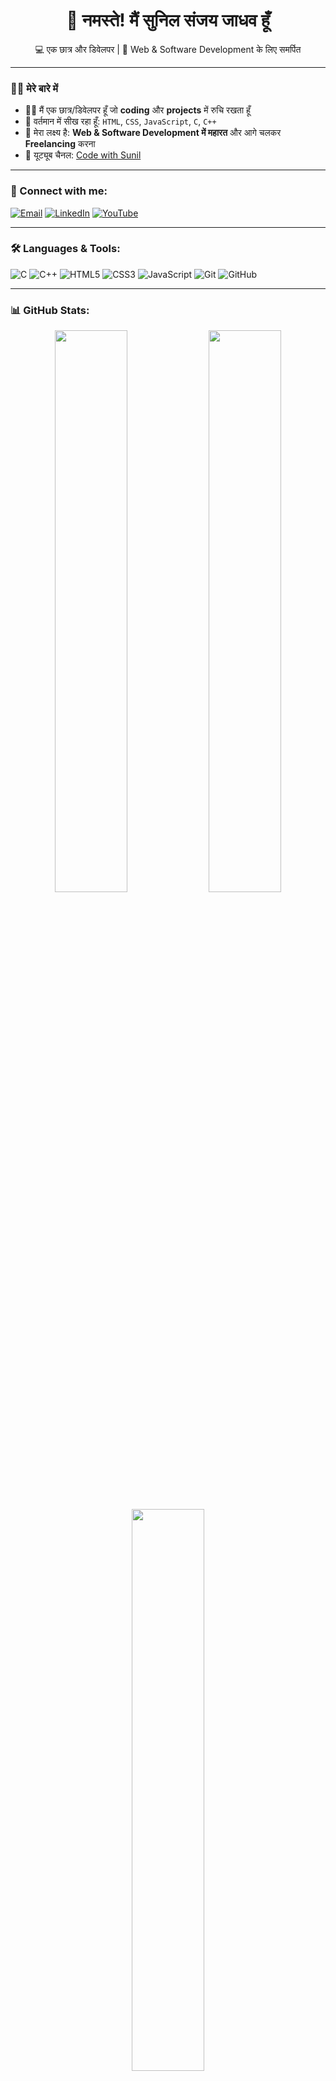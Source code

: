 <h1 align="center">🙏 नमस्ते! मैं सुनिल संजय जाधव हूँ</h1>
<p align="center">💻 एक छात्र और डिवेलपर | 🚀 Web & Software Development के लिए समर्पित</p>

---

### 🙋‍♂️ मेरे बारे में
- 👨‍🎓 मैं एक छात्र/डिवेलपर हूँ जो **coding** और **projects** में रुचि रखता हूँ  
- 🌱 वर्तमान में सीख रहा हूँ: `HTML`, `CSS`, `JavaScript`, `C`, `C++`
- 🎯 मेरा लक्ष्य है: **Web & Software Development में महारत** और आगे चलकर **Freelancing** करना
- 🎥 यूट्यूब चैनल: [Code with Sunil](https://www.youtube.com/@codewithsunil-k3o)

---

### 🔗 Connect with me:

[![Email](https://img.shields.io/badge/Email-aniljadhav34g57@gmail.com-red?style=for-the-badge&logo=gmail)](mailto:aniljadhav34g57@gmail.com)
[![LinkedIn](https://img.shields.io/badge/LinkedIn-Connect-blue?style=for-the-badge&logo=linkedin)](https://www.linkedin.com/in/sunil-j-42b292368)
[![YouTube](https://img.shields.io/badge/YouTube-Subscribe-red?style=for-the-badge&logo=youtube)](https://www.youtube.com/@codewithsunil-k3o)

---

### 🛠️ Languages & Tools:

![C](https://img.shields.io/badge/C-00599C?style=for-the-badge&logo=c&logoColor=white)
![C++](https://img.shields.io/badge/C++-00599C?style=for-the-badge&logo=cplusplus&logoColor=white)
![HTML5](https://img.shields.io/badge/HTML5-E34F26?style=for-the-badge&logo=html5&logoColor=white)
![CSS3](https://img.shields.io/badge/CSS3-1572B6?style=for-the-badge&logo=css3&logoColor=white)
![JavaScript](https://img.shields.io/badge/JavaScript-F7DF1E?style=for-the-badge&logo=javascript&logoColor=black)
![Git](https://img.shields.io/badge/Git-F05032?style=for-the-badge&logo=git&logoColor=white)
![GitHub](https://img.shields.io/badge/GitHub-181717?style=for-the-badge&logo=github&logoColor=white)

---

### 📊 GitHub Stats:

<p align="center">
  <img src="https://github-readme-stats.vercel.app/api?username=sunil-jadhav&show_icons=true&theme=radical" width="48%"/>
  <img src="https://github-readme-streak-stats.herokuapp.com/?user=sunil-jadhav&theme=radical" width="48%"/>
</p>

<p align="center">
  <img src="https://github-readme-stats.vercel.app/api/top-langs/?username=sunil-jadhav&layout=compact&theme=radical" width="48%"/>
</p>

---

### 🌟 Projects Showcase

```bash
📂 StudentSuraksha App - Mental health, career guidance & anti-bullying  
📂 CodeWithSunil Website - Projects, blogs, coding resources  
📂 Jarvis AI (Python + Android) - Smart personal assistant
